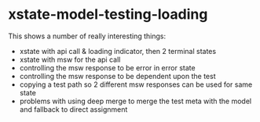 # xstate-model-testing-loading

This shows a number of really interesting things:
 - xstate with api call & loading indicator, then 2 terminal states
 - xstate with msw for the api call
 - controlling the msw response to be error in error state
 - controlling the msw response to be dependent upon the test
 - copying a test path so 2 different msw responses can be used for same state
 - problems with using deep merge to merge the test meta with the model and fallback to direct assignment
 
